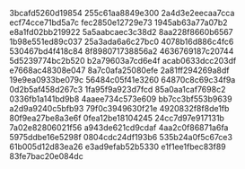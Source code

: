 3bcafd5260d19854
255c61aa8849e300
2a4d3e2eecaa7cca
ecf74cce71bd5a7c
fec2850e12729e73
1945ab63a77a07b2
e8a1fd02bb219922
5a5aabcaec3c38d2
8aa228f8660b6567
1b98e551ed89c037
25a3ada6a6c27bc0
4078b16d886c4fc6
530467bd4f418c84
8f898071738856a2
4636769187c20744
5d5239774bc2b520
b2a79603a7cd6e4f
acab0633dcc203df
e7668ac48308e047
8a7c0afa25080efe
2a81ff294269a8df
19e9ea0933be079c
56484c05f41e3260
64870c8c69c34f9a
0d2b5af458d267c3
1fa95f9a923d7fcd
85a0aa1caf7698c2
0336fb1a141bd9b8
4aaee734c573e609
bb7cc3bf553b9639
a2d9a9240c5bfb93
79f0c3949630f21e
4920832f8f8de1fb
80f9ea27be8a3e6f
0fea12be18104245
24cc7d97e917131b
7a02e82806021f56
a943de621cd9cdaf
4aa2c0f86871a6fa
5975ddbe16e5298f
0804cdc24df193b6
535b24a0f5c67ce3
61b005d12d83ea26
e3ad9efab52b5330
e1f1ee1fbec83f89
83fe7bac20e084dc
